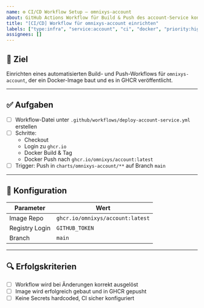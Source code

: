 ```yaml
---
name: ⚙️ CI/CD Workflow Setup – omnixys-account
about: GitHub Actions Workflow für Build & Push des account-Service konfigurieren
title: "[CI/CD] Workflow für omnixys-account einrichten"
labels: ["type:infra", "service:account", "ci", "docker", "priority:high"]
assignees: []
---
```


## 🎯 Ziel

Einrichten eines automatisierten Build- und Push-Workflows für `omnixys-account`, der ein Docker-Image baut und es in GHCR veröffentlicht.

---

## ✅ Aufgaben

- [ ] Workflow-Datei unter `.github/workflows/deploy-account-service.yml` erstellen
- [ ] Schritte:
  - Checkout
  - Login zu `ghcr.io`
  - Docker Build & Tag
  - Docker Push nach `ghcr.io/omnixys/account:latest`
- [ ] Trigger: Push in `charts/omnixys-account/**` auf Branch `main`

---

## 🔧 Konfiguration

| Parameter         | Wert                                             |
|------------------|--------------------------------------------------|
| Image Repo        | `ghcr.io/omnixys/account:latest`     |
| Registry Login    | `GITHUB_TOKEN`                                  |
| Branch            | `main`                                          |

---

## 🔍 Erfolgskriterien

- [ ] Workflow wird bei Änderungen korrekt ausgelöst
- [ ] Image wird erfolgreich gebaut und in GHCR gepusht
- [ ] Keine Secrets hardcoded, CI sicher konfiguriert
